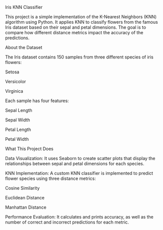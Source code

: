 Iris KNN Classifier

This project is a simple implementation of the K-Nearest Neighbors (KNN) algorithm using Python. It applies KNN to classify flowers from the famous Iris dataset based on their sepal and petal dimensions. The goal is to compare how different distance metrics impact the accuracy of the predictions.

About the Dataset

The Iris dataset contains 150 samples from three different species of iris flowers:

Setosa

Versicolor

Virginica

Each sample has four features:

Sepal Length

Sepal Width

Petal Length

Petal Width

What This Project Does

Data Visualization: It uses Seaborn to create scatter plots that display the relationships between sepal and petal dimensions for each species.

KNN Implementation: A custom KNN classifier is implemented to predict flower species using three distance metrics:

Cosine Similarity

Euclidean Distance

Manhattan Distance

Performance Evaluation: It calculates and prints accuracy, as well as the number of correct and incorrect predictions for each metric.
